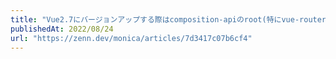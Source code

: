 ```yaml
---
title: "Vue2.7にバージョンアップする際はcomposition-apiのroot(特にvue-router)に注意！"
publishedAt: 2022/08/24
url: "https://zenn.dev/monica/articles/7d3417c07b6cf4"
---
```


